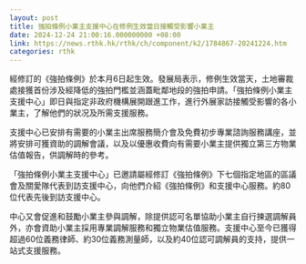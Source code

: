 ```yaml
---
layout: post
title: 強拍條例小業主支援中心在修例生效當日接觸受影響小業主
date: 2024-12-24 21:00:16.000000000 +08:00
link: https://news.rthk.hk/rthk/ch/component/k2/1784867-20241224.htm
categories: rthk
---
```


經修訂的《強拍條例》於本月6日起生效。發展局表示，修例生效當天，土地審裁處接獲首份涉及經降低的強拍門檻並涵蓋毗鄰地段的強拍申請。「強拍條例小業主支援中心」即日與指定非政府機構展開跟進工作，進行外展家訪接觸受影響的各小業主，了解他們的狀况及所需支援服務。

支援中心已安排有需要的小業主出席服務簡介會及免費初步專業諮詢服務講座，並將安排可獲資助的調解會議，以及以優惠收費向有需要小業主提供獨立第三方物業估值報告，供調解時的參考。

「強拍條例小業主支援中心」已邀請屬經修訂《強拍條例》下七個指定地區的區議會及關愛隊代表到訪支援中心，向他們介紹《強拍條例》和支援中心服務。約80位代表先後到訪支援中心。

中心又會促進和鼓勵小業主參與調解，除提供認可名單協助小業主自行揀選調解員外，亦會資助小業主採用專業調解服務和獨立物業估值服務。支援中心至今已獲得超過60位義務律師、約30位義務測量師，以及約40位認可調解員的支持，提供一站式支援服務。
